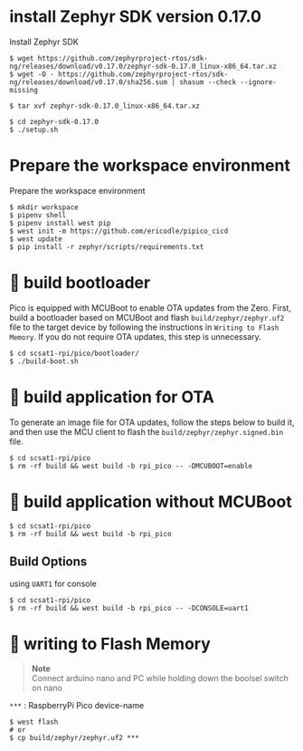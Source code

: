 # install Zephyr SDK version 0.17.0

Install Zephyr SDK

```shell
$ wget https://github.com/zephyrproject-rtos/sdk-ng/releases/download/v0.17.0/zephyr-sdk-0.17.0_linux-x86_64.tar.xz
$ wget -O - https://github.com/zephyrproject-rtos/sdk-ng/releases/download/v0.17.0/sha256.sum | shasum --check --ignore-missing

$ tar xvf zephyr-sdk-0.17.0_linux-x86_64.tar.xz

$ cd zephyr-sdk-0.17.0
$ ./setup.sh
```
# Prepare the workspace environment

Prepare the workspace environment

```shell
$ mkdir workspace
$ pipenv shell
$ pipenv install west pip
$ west init -m https://github.com/ericodle/pipico_cicd
$ west update
$ pip install -r zephyr/scripts/requirements.txt
```

# :hammer: build bootloader

Pico is equipped with MCUBoot to enable OTA updates from the Zero.
First, build a bootloader based on MCUBoot and flash `build/zephyr/zephyr.uf2` file to the target device by following the instructions in `Writing to Flash Memory`.
If you do not require OTA updates, this step is unnecessary.

```shell
$ cd scsat1-rpi/pico/bootloader/
$ ./build-boot.sh
```

# :hammer: build application for OTA

To generate an image file for OTA updates, follow the steps below to build it,
and then use the MCU client to flash the `build/zephyr/zephyr.signed.bin` file.

```shell
$ cd scsat1-rpi/pico
$ rm -rf build && west build -b rpi_pico -- -DMCUBOOT=enable
```

# :hammer: build application without MCUBoot

```
$ cd scsat1-rpi/pico
$ rm -rf build && west build -b rpi_pico
```

## Build Options

using `UART1` for console
```
$ cd scsat1-rpi/pico
$ rm -rf build && west build -b rpi_pico -- -DCONSOLE=uart1
```

# :rocket: writing to Flash Memory

> **Note**  
> Connect arduino nano and PC while holding down the boolsel switch on nano

`***` : RaspberryPi Pico device-name

```shell
$ west flash
# or
$ cp build/zephyr/zephyr.uf2 ***
```
